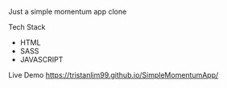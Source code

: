 Just a simple momentum app clone

Tech Stack
* HTML
* SASS
* JAVASCRIPT

Live Demo
https://tristanlim99.github.io/SimpleMomentumApp/
